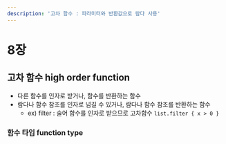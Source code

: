 ```yaml
---
description: '고차 함수 : 파라미터와 반환값으로 람다 사용'
---
```


# 8장

## 고차 함수 high order function

* 다른 함수를 인자로 받거나, 함수를 반환하는 함수
* 람다나 함수 참조를 인자로 넘길 수 있거나, 람다나 함수 참조를 반환하는 함수
  * ex\) filter : 술어 함수를 인자로 받으므로 고차함수 `list.filter { x > 0 }`

### 함수 타입 function type


